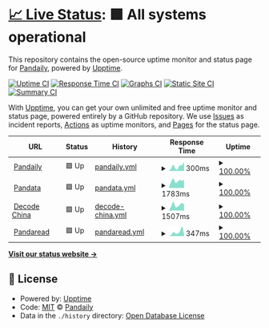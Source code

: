 # [📈 Live Status](https://uptime.pandaily.com): <!--live status--> **🟩 All systems operational**

This repository contains the open-source uptime monitor and status page for [Pandaily](https://pandaily.com), powered by [Upptime](https://github.com/upptime/upptime).

[![Uptime CI](https://github.com/PandaDaily/upptime/workflows/Uptime%20CI/badge.svg)](https://github.com/upptime/upptime/actions?query=workflow%3A%22Uptime+CI%22)
[![Response Time CI](https://github.com/PandaDaily/upptime/workflows/Response%20Time%20CI/badge.svg)](https://github.com/upptime/upptime/actions?query=workflow%3A%22Response+Time+CI%22)
[![Graphs CI](https://github.com/PandaDaily/upptime/workflows/Graphs%20CI/badge.svg)](https://github.com/upptime/upptime/actions?query=workflow%3A%22Graphs+CI%22)
[![Static Site CI](https://github.com/PandaDaily/upptime/workflows/Static%20Site%20CI/badge.svg)](https://github.com/upptime/upptime/actions?query=workflow%3A%22Static+Site+CI%22)
[![Summary CI](https://github.com/PandaDaily/upptime/workflows/Summary%20CI/badge.svg)](https://github.com/upptime/upptime/actions?query=workflow%3A%22Summary+CI%22)

With [Upptime](https://upptime.js.org), you can get your own unlimited and free uptime monitor and status page, powered entirely by a GitHub repository. We use [Issues](https://github.com/PandaDaily/upptime/issues) as incident reports, [Actions](https://github.com/PandaDaily/upptime/actions) as uptime monitors, and [Pages](https://uptime.pandaily.com) for the status page.

<!--start: status pages-->
<!-- This summary is generated by Upptime (https://github.com/upptime/upptime) -->
<!-- Do not edit this manually, your changes will be overwritten -->
<!-- prettier-ignore -->
| URL | Status | History | Response Time | Uptime |
| --- | ------ | ------- | ------------- | ------ |
| <img alt="" src="https://favicons.githubusercontent.com/pandaily.com" height="13"> [Pandaily](https://pandaily.com) | 🟩 Up | [pandaily.yml](https://github.com/PandaDaily/uptime/commits/HEAD/history/pandaily.yml) | <details><summary><img alt="Response time graph" src="./graphs/pandaily/response-time-week.png" height="20"> 300ms</summary><br><a href="https://uptime.pandaily.com/history/pandaily"><img alt="Response time 1277" src="https://img.shields.io/endpoint?url=https%3A%2F%2Fraw.githubusercontent.com%2FPandaDaily%2Fuptime%2FHEAD%2Fapi%2Fpandaily%2Fresponse-time.json"></a><br><a href="https://uptime.pandaily.com/history/pandaily"><img alt="24-hour response time 347" src="https://img.shields.io/endpoint?url=https%3A%2F%2Fraw.githubusercontent.com%2FPandaDaily%2Fuptime%2FHEAD%2Fapi%2Fpandaily%2Fresponse-time-day.json"></a><br><a href="https://uptime.pandaily.com/history/pandaily"><img alt="7-day response time 300" src="https://img.shields.io/endpoint?url=https%3A%2F%2Fraw.githubusercontent.com%2FPandaDaily%2Fuptime%2FHEAD%2Fapi%2Fpandaily%2Fresponse-time-week.json"></a><br><a href="https://uptime.pandaily.com/history/pandaily"><img alt="30-day response time 1304" src="https://img.shields.io/endpoint?url=https%3A%2F%2Fraw.githubusercontent.com%2FPandaDaily%2Fuptime%2FHEAD%2Fapi%2Fpandaily%2Fresponse-time-month.json"></a><br><a href="https://uptime.pandaily.com/history/pandaily"><img alt="1-year response time 1277" src="https://img.shields.io/endpoint?url=https%3A%2F%2Fraw.githubusercontent.com%2FPandaDaily%2Fuptime%2FHEAD%2Fapi%2Fpandaily%2Fresponse-time-year.json"></a></details> | <details><summary><a href="https://uptime.pandaily.com/history/pandaily">100.00%</a></summary><a href="https://uptime.pandaily.com/history/pandaily"><img alt="All-time uptime 96.05%" src="https://img.shields.io/endpoint?url=https%3A%2F%2Fraw.githubusercontent.com%2FPandaDaily%2Fuptime%2FHEAD%2Fapi%2Fpandaily%2Fuptime.json"></a><br><a href="https://uptime.pandaily.com/history/pandaily"><img alt="24-hour uptime 100.00%" src="https://img.shields.io/endpoint?url=https%3A%2F%2Fraw.githubusercontent.com%2FPandaDaily%2Fuptime%2FHEAD%2Fapi%2Fpandaily%2Fuptime-day.json"></a><br><a href="https://uptime.pandaily.com/history/pandaily"><img alt="7-day uptime 100.00%" src="https://img.shields.io/endpoint?url=https%3A%2F%2Fraw.githubusercontent.com%2FPandaDaily%2Fuptime%2FHEAD%2Fapi%2Fpandaily%2Fuptime-week.json"></a><br><a href="https://uptime.pandaily.com/history/pandaily"><img alt="30-day uptime 93.61%" src="https://img.shields.io/endpoint?url=https%3A%2F%2Fraw.githubusercontent.com%2FPandaDaily%2Fuptime%2FHEAD%2Fapi%2Fpandaily%2Fuptime-month.json"></a><br><a href="https://uptime.pandaily.com/history/pandaily"><img alt="1-year uptime 96.05%" src="https://img.shields.io/endpoint?url=https%3A%2F%2Fraw.githubusercontent.com%2FPandaDaily%2Fuptime%2FHEAD%2Fapi%2Fpandaily%2Fuptime-year.json"></a></details>
| <img alt="" src="https://favicons.githubusercontent.com/pandata.pandaily.com" height="13"> [Pandata](https://pandata.pandaily.com) | 🟩 Up | [pandata.yml](https://github.com/PandaDaily/uptime/commits/HEAD/history/pandata.yml) | <details><summary><img alt="Response time graph" src="./graphs/pandata/response-time-week.png" height="20"> 1783ms</summary><br><a href="https://uptime.pandaily.com/history/pandata"><img alt="Response time 1393" src="https://img.shields.io/endpoint?url=https%3A%2F%2Fraw.githubusercontent.com%2FPandaDaily%2Fuptime%2FHEAD%2Fapi%2Fpandata%2Fresponse-time.json"></a><br><a href="https://uptime.pandaily.com/history/pandata"><img alt="24-hour response time 1709" src="https://img.shields.io/endpoint?url=https%3A%2F%2Fraw.githubusercontent.com%2FPandaDaily%2Fuptime%2FHEAD%2Fapi%2Fpandata%2Fresponse-time-day.json"></a><br><a href="https://uptime.pandaily.com/history/pandata"><img alt="7-day response time 1783" src="https://img.shields.io/endpoint?url=https%3A%2F%2Fraw.githubusercontent.com%2FPandaDaily%2Fuptime%2FHEAD%2Fapi%2Fpandata%2Fresponse-time-week.json"></a><br><a href="https://uptime.pandaily.com/history/pandata"><img alt="30-day response time 1242" src="https://img.shields.io/endpoint?url=https%3A%2F%2Fraw.githubusercontent.com%2FPandaDaily%2Fuptime%2FHEAD%2Fapi%2Fpandata%2Fresponse-time-month.json"></a><br><a href="https://uptime.pandaily.com/history/pandata"><img alt="1-year response time 1393" src="https://img.shields.io/endpoint?url=https%3A%2F%2Fraw.githubusercontent.com%2FPandaDaily%2Fuptime%2FHEAD%2Fapi%2Fpandata%2Fresponse-time-year.json"></a></details> | <details><summary><a href="https://uptime.pandaily.com/history/pandata">100.00%</a></summary><a href="https://uptime.pandaily.com/history/pandata"><img alt="All-time uptime 96.55%" src="https://img.shields.io/endpoint?url=https%3A%2F%2Fraw.githubusercontent.com%2FPandaDaily%2Fuptime%2FHEAD%2Fapi%2Fpandata%2Fuptime.json"></a><br><a href="https://uptime.pandaily.com/history/pandata"><img alt="24-hour uptime 100.00%" src="https://img.shields.io/endpoint?url=https%3A%2F%2Fraw.githubusercontent.com%2FPandaDaily%2Fuptime%2FHEAD%2Fapi%2Fpandata%2Fuptime-day.json"></a><br><a href="https://uptime.pandaily.com/history/pandata"><img alt="7-day uptime 100.00%" src="https://img.shields.io/endpoint?url=https%3A%2F%2Fraw.githubusercontent.com%2FPandaDaily%2Fuptime%2FHEAD%2Fapi%2Fpandata%2Fuptime-week.json"></a><br><a href="https://uptime.pandaily.com/history/pandata"><img alt="30-day uptime 94.35%" src="https://img.shields.io/endpoint?url=https%3A%2F%2Fraw.githubusercontent.com%2FPandaDaily%2Fuptime%2FHEAD%2Fapi%2Fpandata%2Fuptime-month.json"></a><br><a href="https://uptime.pandaily.com/history/pandata"><img alt="1-year uptime 96.55%" src="https://img.shields.io/endpoint?url=https%3A%2F%2Fraw.githubusercontent.com%2FPandaDaily%2Fuptime%2FHEAD%2Fapi%2Fpandata%2Fuptime-year.json"></a></details>
| <img alt="" src="https://favicons.githubusercontent.com/decode.pandaily.com" height="13"> [Decode China](https://decode.pandaily.com) | 🟩 Up | [decode-china.yml](https://github.com/PandaDaily/uptime/commits/HEAD/history/decode-china.yml) | <details><summary><img alt="Response time graph" src="./graphs/decode-china/response-time-week.png" height="20"> 1507ms</summary><br><a href="https://uptime.pandaily.com/history/decode-china"><img alt="Response time 1159" src="https://img.shields.io/endpoint?url=https%3A%2F%2Fraw.githubusercontent.com%2FPandaDaily%2Fuptime%2FHEAD%2Fapi%2Fdecode-china%2Fresponse-time.json"></a><br><a href="https://uptime.pandaily.com/history/decode-china"><img alt="24-hour response time 1919" src="https://img.shields.io/endpoint?url=https%3A%2F%2Fraw.githubusercontent.com%2FPandaDaily%2Fuptime%2FHEAD%2Fapi%2Fdecode-china%2Fresponse-time-day.json"></a><br><a href="https://uptime.pandaily.com/history/decode-china"><img alt="7-day response time 1507" src="https://img.shields.io/endpoint?url=https%3A%2F%2Fraw.githubusercontent.com%2FPandaDaily%2Fuptime%2FHEAD%2Fapi%2Fdecode-china%2Fresponse-time-week.json"></a><br><a href="https://uptime.pandaily.com/history/decode-china"><img alt="30-day response time 1022" src="https://img.shields.io/endpoint?url=https%3A%2F%2Fraw.githubusercontent.com%2FPandaDaily%2Fuptime%2FHEAD%2Fapi%2Fdecode-china%2Fresponse-time-month.json"></a><br><a href="https://uptime.pandaily.com/history/decode-china"><img alt="1-year response time 1159" src="https://img.shields.io/endpoint?url=https%3A%2F%2Fraw.githubusercontent.com%2FPandaDaily%2Fuptime%2FHEAD%2Fapi%2Fdecode-china%2Fresponse-time-year.json"></a></details> | <details><summary><a href="https://uptime.pandaily.com/history/decode-china">100.00%</a></summary><a href="https://uptime.pandaily.com/history/decode-china"><img alt="All-time uptime 96.86%" src="https://img.shields.io/endpoint?url=https%3A%2F%2Fraw.githubusercontent.com%2FPandaDaily%2Fuptime%2FHEAD%2Fapi%2Fdecode-china%2Fuptime.json"></a><br><a href="https://uptime.pandaily.com/history/decode-china"><img alt="24-hour uptime 100.00%" src="https://img.shields.io/endpoint?url=https%3A%2F%2Fraw.githubusercontent.com%2FPandaDaily%2Fuptime%2FHEAD%2Fapi%2Fdecode-china%2Fuptime-day.json"></a><br><a href="https://uptime.pandaily.com/history/decode-china"><img alt="7-day uptime 100.00%" src="https://img.shields.io/endpoint?url=https%3A%2F%2Fraw.githubusercontent.com%2FPandaDaily%2Fuptime%2FHEAD%2Fapi%2Fdecode-china%2Fuptime-week.json"></a><br><a href="https://uptime.pandaily.com/history/decode-china"><img alt="30-day uptime 94.85%" src="https://img.shields.io/endpoint?url=https%3A%2F%2Fraw.githubusercontent.com%2FPandaDaily%2Fuptime%2FHEAD%2Fapi%2Fdecode-china%2Fuptime-month.json"></a><br><a href="https://uptime.pandaily.com/history/decode-china"><img alt="1-year uptime 96.86%" src="https://img.shields.io/endpoint?url=https%3A%2F%2Fraw.githubusercontent.com%2FPandaDaily%2Fuptime%2FHEAD%2Fapi%2Fdecode-china%2Fuptime-year.json"></a></details>
| <img alt="" src="https://favicons.githubusercontent.com/pandaread.com" height="13"> [Pandaread](https://pandaread.com) | 🟩 Up | [pandaread.yml](https://github.com/PandaDaily/uptime/commits/HEAD/history/pandaread.yml) | <details><summary><img alt="Response time graph" src="./graphs/pandaread/response-time-week.png" height="20"> 347ms</summary><br><a href="https://uptime.pandaily.com/history/pandaread"><img alt="Response time 271" src="https://img.shields.io/endpoint?url=https%3A%2F%2Fraw.githubusercontent.com%2FPandaDaily%2Fuptime%2FHEAD%2Fapi%2Fpandaread%2Fresponse-time.json"></a><br><a href="https://uptime.pandaily.com/history/pandaread"><img alt="24-hour response time 512" src="https://img.shields.io/endpoint?url=https%3A%2F%2Fraw.githubusercontent.com%2FPandaDaily%2Fuptime%2FHEAD%2Fapi%2Fpandaread%2Fresponse-time-day.json"></a><br><a href="https://uptime.pandaily.com/history/pandaread"><img alt="7-day response time 347" src="https://img.shields.io/endpoint?url=https%3A%2F%2Fraw.githubusercontent.com%2FPandaDaily%2Fuptime%2FHEAD%2Fapi%2Fpandaread%2Fresponse-time-week.json"></a><br><a href="https://uptime.pandaily.com/history/pandaread"><img alt="30-day response time 261" src="https://img.shields.io/endpoint?url=https%3A%2F%2Fraw.githubusercontent.com%2FPandaDaily%2Fuptime%2FHEAD%2Fapi%2Fpandaread%2Fresponse-time-month.json"></a><br><a href="https://uptime.pandaily.com/history/pandaread"><img alt="1-year response time 271" src="https://img.shields.io/endpoint?url=https%3A%2F%2Fraw.githubusercontent.com%2FPandaDaily%2Fuptime%2FHEAD%2Fapi%2Fpandaread%2Fresponse-time-year.json"></a></details> | <details><summary><a href="https://uptime.pandaily.com/history/pandaread">100.00%</a></summary><a href="https://uptime.pandaily.com/history/pandaread"><img alt="All-time uptime 100.00%" src="https://img.shields.io/endpoint?url=https%3A%2F%2Fraw.githubusercontent.com%2FPandaDaily%2Fuptime%2FHEAD%2Fapi%2Fpandaread%2Fuptime.json"></a><br><a href="https://uptime.pandaily.com/history/pandaread"><img alt="24-hour uptime 100.00%" src="https://img.shields.io/endpoint?url=https%3A%2F%2Fraw.githubusercontent.com%2FPandaDaily%2Fuptime%2FHEAD%2Fapi%2Fpandaread%2Fuptime-day.json"></a><br><a href="https://uptime.pandaily.com/history/pandaread"><img alt="7-day uptime 100.00%" src="https://img.shields.io/endpoint?url=https%3A%2F%2Fraw.githubusercontent.com%2FPandaDaily%2Fuptime%2FHEAD%2Fapi%2Fpandaread%2Fuptime-week.json"></a><br><a href="https://uptime.pandaily.com/history/pandaread"><img alt="30-day uptime 100.00%" src="https://img.shields.io/endpoint?url=https%3A%2F%2Fraw.githubusercontent.com%2FPandaDaily%2Fuptime%2FHEAD%2Fapi%2Fpandaread%2Fuptime-month.json"></a><br><a href="https://uptime.pandaily.com/history/pandaread"><img alt="1-year uptime 100.00%" src="https://img.shields.io/endpoint?url=https%3A%2F%2Fraw.githubusercontent.com%2FPandaDaily%2Fuptime%2FHEAD%2Fapi%2Fpandaread%2Fuptime-year.json"></a></details>

<!--end: status pages-->

[**Visit our status website →**](https://uptime.pandaily.com)

## 📄 License

- Powered by: [Upptime](https://github.com/upptime/upptime)
- Code: [MIT](./LICENSE) © [Pandaily](https://pandaily.com)
- Data in the `./history` directory: [Open Database License](https://opendatacommons.org/licenses/odbl/1-0/)
